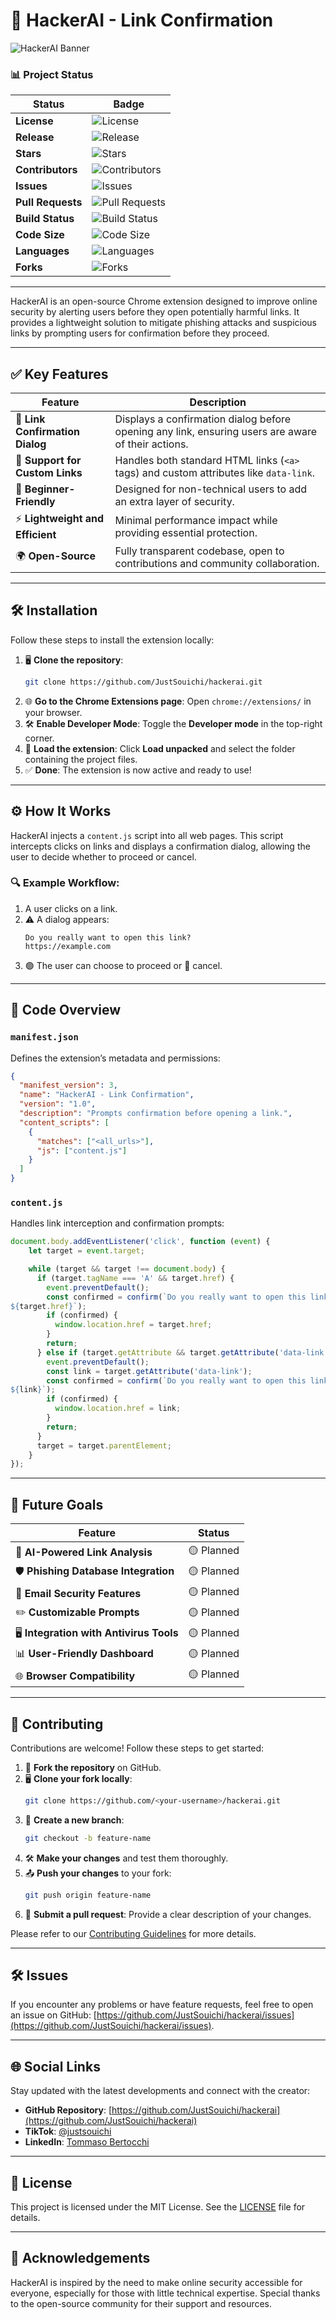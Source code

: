 # 🚀 HackerAI - Link Confirmation

![HackerAI Banner](./l.png)

### 📊 Project Status

| Status                        | Badge                                      |
|-------------------------------|--------------------------------------------|
| **License**                    | ![License](https://img.shields.io/github/license/JustSouichi/hackerai?style=flat-square) |
| **Release**                    | ![Release](https://img.shields.io/github/v/release/JustSouichi/hackerai?style=flat-square) |
| **Stars**                      | ![Stars](https://img.shields.io/github/stars/JustSouichi/hackerai?style=social) |
| **Contributors**               | ![Contributors](https://img.shields.io/github/contributors/JustSouichi/hackerai?style=flat-square) |
| **Issues**                     | ![Issues](https://img.shields.io/github/issues/JustSouichi/hackerai?style=flat-square) |
| **Pull Requests**              | ![Pull Requests](https://img.shields.io/github/issues-pr/JustSouichi/hackerai?style=flat-square) |
| **Build Status**               | ![Build Status](https://img.shields.io/github/actions/workflow/status/JustSouichi/hackerai/main.yml?branch=main&style=flat-square) |
| **Code Size**                  | ![Code Size](https://img.shields.io/github/languages/code-size/JustSouichi/hackerai?style=flat-square) |
| **Languages**                  | ![Languages](https://img.shields.io/github/languages/top/JustSouichi/hackerai?style=flat-square) |
| **Forks**                       | ![Forks](https://img.shields.io/github/forks/JustSouichi/hackerai?style=social) |

---

HackerAI is an open-source Chrome extension designed to improve online security by alerting users before they open potentially harmful links. It provides a lightweight solution to mitigate phishing attacks and suspicious links by prompting users for confirmation before they proceed.

---

## ✅ Key Features
| Feature                         | Description                                                                                   |
|---------------------------------|-----------------------------------------------------------------------------------------------|
| 🛑 **Link Confirmation Dialog**  | Displays a confirmation dialog before opening any link, ensuring users are aware of their actions. |
| 🔗 **Support for Custom Links**  | Handles both standard HTML links (`<a>` tags) and custom attributes like `data-link`.        |
| 🤝 **Beginner-Friendly**         | Designed for non-technical users to add an extra layer of security.                          |
| ⚡ **Lightweight and Efficient** | Minimal performance impact while providing essential protection.                             |
| 🌍 **Open-Source**               | Fully transparent codebase, open to contributions and community collaboration.               |

---

## 🛠️ Installation

Follow these steps to install the extension locally:

1. 🖥️ **Clone the repository**:
   ```bash
   git clone https://github.com/JustSouichi/hackerai.git
   ```
2. 🌐 **Go to the Chrome Extensions page**:
   Open `chrome://extensions/` in your browser.
3. 🛠️ **Enable Developer Mode**:
   Toggle the **Developer mode** in the top-right corner.
4. 📂 **Load the extension**:
   Click **Load unpacked** and select the folder containing the project files.
5. ✅ **Done**:
   The extension is now active and ready to use!

---

## ⚙️ How It Works

HackerAI injects a `content.js` script into all web pages. This script intercepts clicks on links and displays a confirmation dialog, allowing the user to decide whether to proceed or cancel.

### 🔍 Example Workflow:
1. A user clicks on a link.
2. ⚠️ A dialog appears:
   ```
   Do you really want to open this link?
   https://example.com
   ```
3. 🟢 The user can choose to proceed or 🛑 cancel.

---

## 📄 Code Overview

### `manifest.json`
Defines the extension’s metadata and permissions:
```json
{
  "manifest_version": 3,
  "name": "HackerAI - Link Confirmation",
  "version": "1.0",
  "description": "Prompts confirmation before opening a link.",
  "content_scripts": [
    {
      "matches": ["<all_urls>"],
      "js": ["content.js"]
    }
  ]
}
```

### `content.js`
Handles link interception and confirmation prompts:
```javascript
document.body.addEventListener('click', function (event) {
    let target = event.target;

    while (target && target !== document.body) {
      if (target.tagName === 'A' && target.href) {
        event.preventDefault();
        const confirmed = confirm(`Do you really want to open this link?
${target.href}`);
        if (confirmed) {
          window.location.href = target.href;
        }
        return;
      } else if (target.getAttribute && target.getAttribute('data-link')) {
        event.preventDefault();
        const link = target.getAttribute('data-link');
        const confirmed = confirm(`Do you really want to open this link?
${link}`);
        if (confirmed) {
          window.location.href = link;
        }
        return;
      }
      target = target.parentElement;
    }
});
```

---

## 🎯 Future Goals

| Feature                         | Status     |
|---------------------------------|------------|
| 🤖 **AI-Powered Link Analysis** | 🟡 Planned |
| 🛡️ **Phishing Database Integration** | 🟡 Planned |
| 📧 **Email Security Features**   | 🟡 Planned |
| ✏️ **Customizable Prompts**      | 🟡 Planned |
| 🖥️ **Integration with Antivirus Tools** | 🟡 Planned |
| 📊 **User-Friendly Dashboard**   | 🟡 Planned |
| 🌐 **Browser Compatibility**     | 🟡 Planned |

---

## 🙌 Contributing

Contributions are welcome! Follow these steps to get started:

1. 🔀 **Fork the repository** on GitHub.
2. 🖥️ **Clone your fork locally**:
   ```bash
   git clone https://github.com/<your-username>/hackerai.git
   ```
3. 🌱 **Create a new branch**:
   ```bash
   git checkout -b feature-name
   ```
4. 🛠️ **Make your changes** and test them thoroughly.
5. 📤 **Push your changes** to your fork:
   ```bash
   git push origin feature-name
   ```
6. 🔁 **Submit a pull request**:
   Provide a clear description of your changes.

Please refer to our [Contributing Guidelines](CONTRIBUTING.md) for more details.

---

## 🛠️ Issues

If you encounter any problems or have feature requests, feel free to open an issue on GitHub: [https://github.com/JustSouichi/hackerai/issues](https://github.com/JustSouichi/hackerai/issues).

---

## 🌐 Social Links

Stay updated with the latest developments and connect with the creator:
- **GitHub Repository**: [https://github.com/JustSouichi/hackerai](https://github.com/JustSouichi/hackerai)
- **TikTok**: [@justsouichi](https://www.tiktok.com/@justsouichi)
- **LinkedIn**: [Tommaso Bertocchi](https://www.linkedin.com/in/tommaso-bertocchi-678ba22b5/)

---

## 📜 License

This project is licensed under the MIT License. See the [LICENSE](LICENSE) file for details.

---

## 🤝 Acknowledgements

HackerAI is inspired by the need to make online security accessible for everyone, especially for those with little technical expertise. Special thanks to the open-source community for their support and resources.
